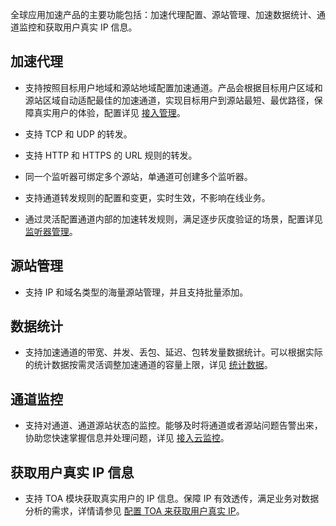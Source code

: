 全球应用加速产品的主要功能包括：加速代理配置、源站管理、加速数据统计、通道监控和获取用户真实 IP 信息。
## 加速代理
- 支持按照目标用户地域和源站地域配置加速通道。产品会根据目标用户区域和源站区域自动适配最佳的加速通道，实现目标用户到源站最短、最优路径，保障真实用户的体验，配置详见 [接入管理](/document/product/608/13763)。

- 支持 TCP 和 UDP 的转发。
- 支持 HTTP 和 HTTPS 的 URL 规则的转发。
- 同一个监听器可绑定多个源站，单通道可创建多个监听器。
- 支持通道转发规则的配置和变更，实时生效，不影响在线业务。
- 通过灵活配置通道内部的加速转发规则，满足逐步灰度验证的场景，配置详见 [监听器管理](/document/product/608/13764)。

## 源站管理
- 支持 IP 和域名类型的海量源站管理，并且支持批量添加。

## 数据统计
- 支持加速通道的带宽、并发、丢包、延迟、包转发量数据统计。可以根据实际的统计数据按需灵活调整加速通道的容量上限，详见 [统计数据](/document/product/608/14425)。

## 通道监控
- 支持对通道、通道源站状态的监控。能够及时将通道或者源站问题告警出来，协助您快速掌握信息并处理问题，详见 [接入云监控](/document/product/608/17541)。

## 获取用户真实 IP 信息
- 支持 TOA 模块获取真实用户的 IP 信息。保障 IP 有效透传，满足业务对数据分析的需求，详情请参见 [配置 TOA 来获取用户真实 IP](/document/product/608/14427)。
